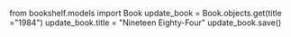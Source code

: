 from bookshelf.models import Book
update_book = Book.objects.get(title ="1984")
update_book.title = "Nineteen Eighty-Four"
update_book.save()